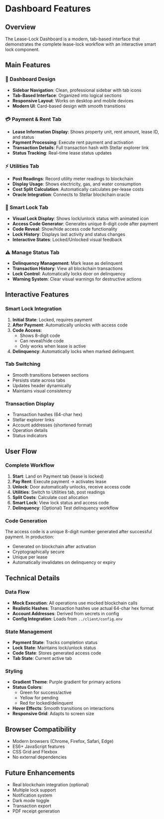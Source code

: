 # Dashboard Features

## Overview

The Lease-Lock Dashboard is a modern, tab-based interface that demonstrates the complete lease-lock workflow with an interactive smart lock component.

## Main Features

### 🎨 Dashboard Design
- **Sidebar Navigation**: Clean, professional sidebar with tab icons
- **Tab-Based Interface**: Organized into logical sections
- **Responsive Layout**: Works on desktop and mobile devices
- **Modern UI**: Card-based design with smooth transitions

### 💳 Payment & Rent Tab
- **Lease Information Display**: Shows property unit, rent amount, lease ID, and status
- **Payment Processing**: Execute rent payment and activation
- **Transaction Details**: Full transaction hash with Stellar explorer link
- **Status Tracking**: Real-time lease status updates

### ⚡ Utilities Tab
- **Post Readings**: Record utility meter readings to blockchain
- **Display Usage**: Shows electricity, gas, and water consumption
- **Cost Split Calculation**: Automatically calculates per-lease costs
- **Oracle Integration**: Connects to Stellar blockchain oracle

### 🔐 Smart Lock Tab
- **Visual Lock Display**: Shows lock/unlock status with animated icon
- **Access Code Generator**: Generates unique 8-digit code after payment
- **Code Reveal**: Show/hide access code functionality
- **Lock History**: Displays last activity and status changes
- **Interactive States**: Locked/Unlocked visual feedback

### ⚠️ Manage Status Tab
- **Delinquency Management**: Mark lease as delinquent
- **Transaction History**: View all blockchain transactions
- **Lock Control**: Automatically locks door on delinquency
- **Warning System**: Clear visual warnings for destructive actions

## Interactive Features

### Smart Lock Integration
1. **Initial State**: Locked, requires payment
2. **After Payment**: Automatically unlocks with access code
3. **Code Access**: 
   - Shows 8-digit code
   - Can reveal/hide code
   - Only works when lease is active
4. **Delinquency**: Automatically locks when marked delinquent

### Tab Switching
- Smooth transitions between sections
- Persists state across tabs
- Updates header dynamically
- Maintains visual consistency

### Transaction Display
- Transaction hashes (64-char hex)
- Stellar explorer links
- Account addresses (shortened format)
- Operation details
- Status indicators

## User Flow

### Complete Workflow
1. **Start**: Land on Payment tab (lease is locked)
2. **Pay Rent**: Execute payment → activates lease
3. **Unlock**: Door automatically unlocks, receive access code
4. **Utilities**: Switch to Utilities tab, post readings
5. **Split Costs**: Calculate cost allocation
6. **Smart Lock**: View lock status and access code
7. **Delinquency**: (Optional) Test delinquency workflow

### Code Generation
The access code is a unique 8-digit number generated after successful payment. In production:
- Generated on blockchain after activation
- Cryptographically secure
- Unique per lease
- Automatically invalidates on delinquency or expiry

## Technical Details

### Data Flow
- **Mock Execution**: All operations use mocked blockchain calls
- **Realistic Hashes**: Transaction hashes use actual 64-char hex format
- **Account Addresses**: Derived from secrets in config
- **Config Integration**: Loads from `../client/config.env`

### State Management
- **Payment State**: Tracks completion status
- **Lock State**: Maintains lock/unlock status
- **Code State**: Stores generated access code
- **Tab State**: Current active tab

### Styling
- **Gradient Theme**: Purple gradient for primary actions
- **Status Colors**: 
  - Green for success/active
  - Yellow for pending
  - Red for locked/delinquent
- **Hover Effects**: Smooth transitions on interactions
- **Responsive Grid**: Adapts to screen size

## Browser Compatibility
- Modern browsers (Chrome, Firefox, Safari, Edge)
- ES6+ JavaScript features
- CSS Grid and Flexbox
- No external dependencies

## Future Enhancements
- Real blockchain integration (optional)
- Multiple lock support
- Notification system
- Dark mode toggle
- Transaction export
- PDF receipt generation

